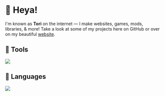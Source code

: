 # 👋 Heya!
I'm known as **Tori** on the internet — I make websites, games, mods, libraries, & more! Take a look at some of my projects here on GitHub or over on my beautiful [website](https://7ori.dev).

## 🧰 Tools

<p align="left"> <a href="https://github.com/7orivorian"><img src="https://skillicons.dev/icons?i=idea,vscode,github,git,postman,mongodb,heroku"> </a> </p>

## 📜 Languages

<p align="left"> <a href="https://github.com/7orivorian"><img src="https://skillicons.dev/icons?i=java,maven,gradle,js,express,nodejs,html,css,scss,md"> </a> </p>
